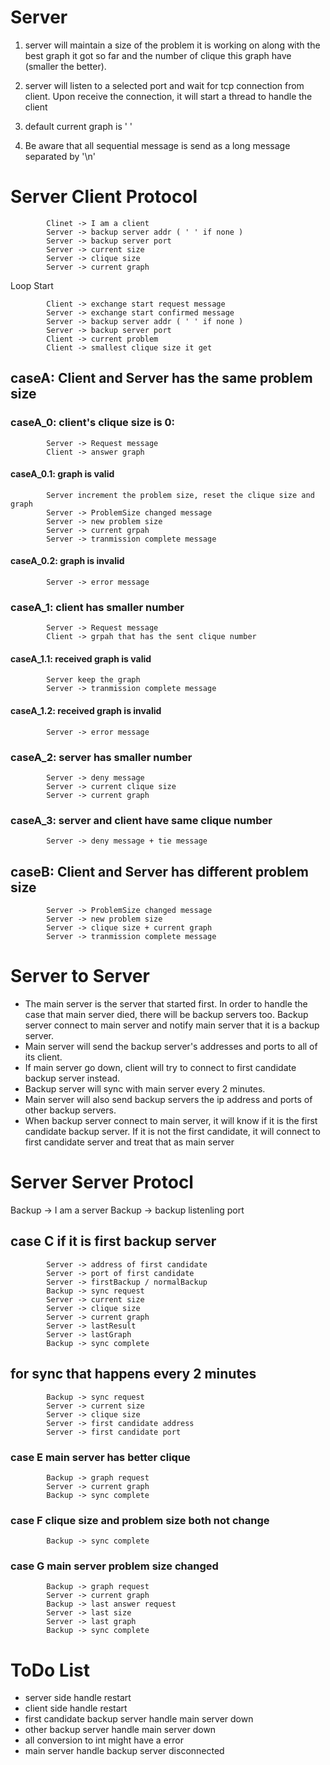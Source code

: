 # Server 
1. server will maintain a size of the problem it is working on along with the best graph it got so far and the number of clique this graph have (smaller the better).

2. server will listen to a selected port and wait for tcp connection from client. Upon receive the connection, it will start a thread to handle the client

3. default current graph is ' '
4. Be aware that all sequential message is send as a long message separated by '\n'

# Server Client Protocol 
            Clinet -> I am a client
            Server -> backup server addr ( ' ' if none )
            Server -> backup server port
            Server -> current size
            Server -> clique size
            Server -> current graph

Loop Start

            Client -> exchange start request message
            Server -> exchange start confirmed message
            Server -> backup server addr ( ' ' if none )
            Server -> backup server port
            Client -> current problem
            Client -> smallest clique size it get
## caseA: Client and Server has the same problem size

### caseA_0: client's clique size is 0:
            Server -> Request message
            Client -> answer graph

#### caseA_0.1: graph is valid
            Server increment the problem size, reset the clique size and graph
            Server -> ProblemSize changed message 
            Server -> new problem size
            Server -> current grpah
            Server -> tranmission complete message

#### caseA_0.2: graph is invalid
            Server -> error message


### caseA_1: client has smaller number
            Server -> Request message
            Client -> grpah that has the sent clique number

#### caseA_1.1: received graph is valid
            Server keep the graph
            Server -> tranmission complete message

#### caseA_1.2: received graph is invalid
            Server -> error message


### caseA_2: server has smaller number
            Server -> deny message
            Server -> current clique size 
            Server -> current graph

### caseA_3: server and client have same clique number
            Server -> deny message + tie message


## caseB: Client and Server has different problem size
            Server -> ProblemSize changed message
            Server -> new problem size
            Server -> clique size + current graph
            Server -> tranmission complete message


# Server to Server

* The  main server  is the server that started first. In order to handle the case that main server died, there will be backup servers too. Backup server connect to main server and notify main server that it is a backup server. 
* Main server will send the backup server's addresses and ports to all of its client. 
* If main server go down, client will try to connect to first candidate backup server instead. 
* Backup server will sync with main server every 2 minutes. 
* Main server will also send backup servers the ip address and ports of other backup servers. 
* When backup server connect to main server, it will know if it is the first candidate backup server. If it is not the first candidate, it will connect to first candidate server and treat that as main server

# Server Server Protocl

Backup -> I am a server
Backup -> backup listenling port

## case C if it is first backup server
            Server -> address of first candidate
            Server -> port of first candidate
            Server -> firstBackup / normalBackup
            Backup -> sync request
            Server -> current size
            Server -> clique size
            Server -> current graph
            Server -> lastResult
            Server -> lastGraph
            Backup -> sync complete

## for sync that happens every 2 minutes
            Backup -> sync request
            Server -> current size
            Server -> clique size
            Server -> first candidate address
            Server -> first candidate port

### case E main server has better clique
            Backup -> graph request
            Server -> current graph
            Backup -> sync complete

### case F clique size and problem size both not change
            Backup -> sync complete

### case G main server problem size changed
            Backup -> graph request
            Server -> current graph
            Backup -> last answer request
            Server -> last size
            Server -> last graph
            Backup -> sync complete
            

# ToDo List

* server side handle restart
* client side handle restart
* first candidate backup server handle main server down
* other backup server handle main server down
* all conversion to int might have a error
* main server handle backup server disconnected
